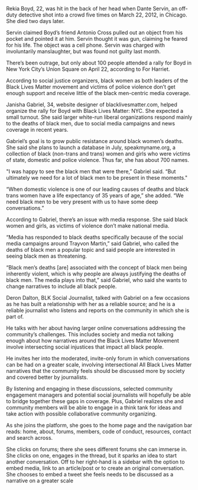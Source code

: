 Rekia Boyd, 22, was hit in the back of her head when Dante Servin, an off-duty detective shot into a crowd five times on March 22, 2012, in Chicago. She died two days later.

Servin claimed Boyd’s friend Antonio Cross pulled out an object from his pocket and pointed it at him. Servin thought it was gun, claiming he feared for his life. The object was a cell phone. Servin was charged with involuntarily manslaughter, but was found not guilty last month.

There’s been outrage, but only about 100 people attended a rally for Boyd in New York City’s Union Square on April 22, according to For Harriet.

According to social justice organizers, black women as both leaders of the Black Lives Matter movement and victims of police violence don’t get enough support and receive little of the black men-centric media coverage.

Janisha Gabriel, 34, website designer of blacklivesmatter.com, helped organize the rally for Boyd with Black Lives Matter: NYC. She expected a small turnout. She said larger white-run liberal organizations respond mainly to the deaths of black men, due to social media campaigns and news coverage in recent years.

Gabriel’s goal is to grow public resistance around black women’s deaths. She said she plans to launch a database in July, speakmyname.org, a collection of black (non-trans and trans) women and girls who were victims of state, domestic and police violence. Thus far, she has about 700 names.

"I was happy to see the black men that were there,” Gabriel said. “But ultimately we need for a lot of black men to be present in these moments."

“When domestic violence is one of our leading causes of deaths and black trans women have a life expectancy of 35 years of age,” she added. “We need black men to be very present with us to have some deep conversations.”

According to Gabriel, there’s an issue with media response. She said black women and girls, as victims of violence don’t make national media.

“Media has responded to black deaths specifically because of the social media campaigns around Trayvon Martin,” said Gabriel, who called the deaths of black men a popular topic and said people are interested in seeing black men as threatening.

“Black men’s deaths [are] associated with the concept of black men being inherently violent, which is why people are always justifying the deaths of black men. The media plays into that,” said Gabriel, who said she wants to change narratives to include all black people.

Deron Dalton, BLK Social Journalist, talked with Gabriel on a few occasions as he has built a relationship with her as a reliable source; and he is a reliable journalist who listens and reports on the community in which she is part of.

He talks with her about having larger online conversations addressing the community’s challenges. This includes society and media not talking enough about how narratives around the Black Lives Matter Movement involve intersecting social injustices that impact all black people.

He invites her into the moderated, invite-only forum in which conversations can be had on a greater scale, involving intersectional All Black Lives Matter narratives that the community feels should be discussed more by society and covered better by journalists.

By listening and engaging in these discussions, selected community engagement managers and potential social journalists will hopefully be able to bridge together these gaps in coverage. Plus, Gabriel realizes she and community members will be able to engage in a think tank for ideas and take action with possible collaborative community organizing.

As she joins the platform, she goes to the home page and the navigation bar reads: home, about, forums, members, code of conduct, resources, contact and search across.

She clicks on forums; there she sees different forums she can immerse in. She clicks on one, engages in the thread, but it sparks an idea to start another conversation. Off to her right-hand is a sidebar with the option to embed media, link to an article/post or to create an original conversation. She chooses to embed a tweet she feels needs to be discussed as a narrative on a greater scale
